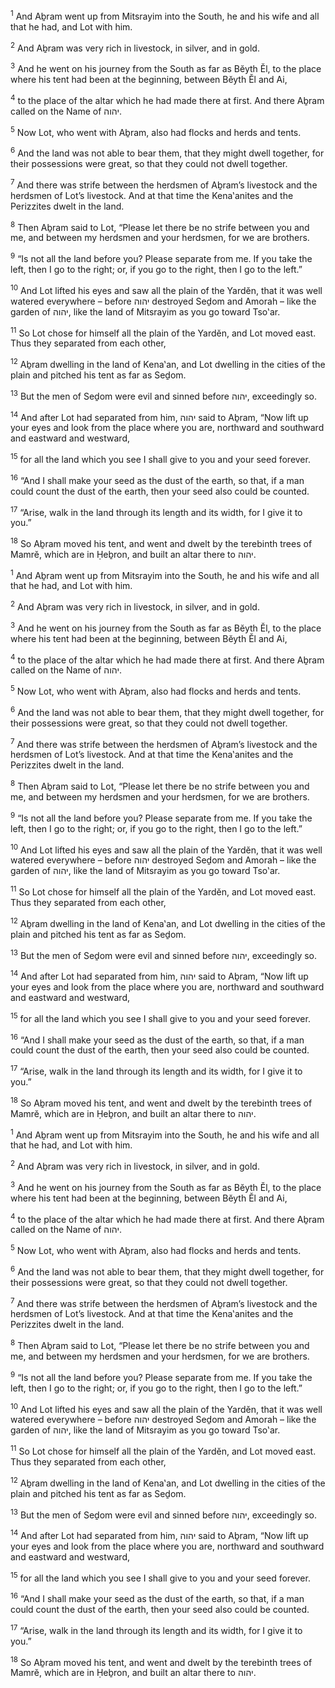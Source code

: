 <sup>1</sup> And Aḇram went up from Mitsrayim into the South, he and his wife and all that he had, and Lot with him.

<sup>2</sup> And Aḇram was very rich in livestock, in silver, and in gold.

<sup>3</sup> And he went on his journey from the South as far as Bĕyth Ĕl, to the place where his tent had been at the beginning, between Bĕyth Ĕl and Ai,

<sup>4</sup> to the place of the altar which he had made there at first. And there Aḇram called on the Name of יהוה.

<sup>5</sup> Now Lot, who went with Aḇram, also had flocks and herds and tents.

<sup>6</sup> And the land was not able to bear them, that they might dwell together, for their possessions were great, so that they could not dwell together.

<sup>7</sup> And there was strife between the herdsmen of Aḇram’s livestock and the herdsmen of Lot’s livestock. And at that time the Kena‛anites and the Perizzites dwelt in the land.

<sup>8</sup> Then Aḇram said to Lot, “Please let there be no strife between you and me, and between my herdsmen and your herdsmen, for we are brothers.

<sup>9</sup> “Is not all the land before you? Please separate from me. If you take the left, then I go to the right; or, if you go to the right, then I go to the left.”

<sup>10</sup> And Lot lifted his eyes and saw all the plain of the Yardĕn, that it was well watered everywhere – before יהוה destroyed Seḏom and Amorah – like the garden of יהוה, like the land of Mitsrayim as you go toward Tso‛ar.

<sup>11</sup> So Lot chose for himself all the plain of the Yardĕn, and Lot moved east. Thus they separated from each other,

<sup>12</sup> Aḇram dwelling in the land of Kena‛an, and Lot dwelling in the cities of the plain and pitched his tent as far as Seḏom.

<sup>13</sup> But the men of Seḏom were evil and sinned before יהוה, exceedingly so.

<sup>14</sup> And after Lot had separated from him, יהוה said to Aḇram, “Now lift up your eyes and look from the place where you are, northward and southward and eastward and westward,

<sup>15</sup> for all the land which you see I shall give to you and your seed forever.

<sup>16</sup> “And I shall make your seed as the dust of the earth, so that, if a man could count the dust of the earth, then your seed also could be counted.

<sup>17</sup> “Arise, walk in the land through its length and its width, for I give it to you.”

<sup>18</sup> So Aḇram moved his tent, and went and dwelt by the terebinth trees of Mamrĕ, which are in Ḥeḇron, and built an altar there to יהוה.

<sup>1</sup> And Aḇram went up from Mitsrayim into the South, he and his wife and all that he had, and Lot with him.

<sup>2</sup> And Aḇram was very rich in livestock, in silver, and in gold.

<sup>3</sup> And he went on his journey from the South as far as Bĕyth Ĕl, to the place where his tent had been at the beginning, between Bĕyth Ĕl and Ai,

<sup>4</sup> to the place of the altar which he had made there at first. And there Aḇram called on the Name of יהוה.

<sup>5</sup> Now Lot, who went with Aḇram, also had flocks and herds and tents.

<sup>6</sup> And the land was not able to bear them, that they might dwell together, for their possessions were great, so that they could not dwell together.

<sup>7</sup> And there was strife between the herdsmen of Aḇram’s livestock and the herdsmen of Lot’s livestock. And at that time the Kena‛anites and the Perizzites dwelt in the land.

<sup>8</sup> Then Aḇram said to Lot, “Please let there be no strife between you and me, and between my herdsmen and your herdsmen, for we are brothers.

<sup>9</sup> “Is not all the land before you? Please separate from me. If you take the left, then I go to the right; or, if you go to the right, then I go to the left.”

<sup>10</sup> And Lot lifted his eyes and saw all the plain of the Yardĕn, that it was well watered everywhere – before יהוה destroyed Seḏom and Amorah – like the garden of יהוה, like the land of Mitsrayim as you go toward Tso‛ar.

<sup>11</sup> So Lot chose for himself all the plain of the Yardĕn, and Lot moved east. Thus they separated from each other,

<sup>12</sup> Aḇram dwelling in the land of Kena‛an, and Lot dwelling in the cities of the plain and pitched his tent as far as Seḏom.

<sup>13</sup> But the men of Seḏom were evil and sinned before יהוה, exceedingly so.

<sup>14</sup> And after Lot had separated from him, יהוה said to Aḇram, “Now lift up your eyes and look from the place where you are, northward and southward and eastward and westward,

<sup>15</sup> for all the land which you see I shall give to you and your seed forever.

<sup>16</sup> “And I shall make your seed as the dust of the earth, so that, if a man could count the dust of the earth, then your seed also could be counted.

<sup>17</sup> “Arise, walk in the land through its length and its width, for I give it to you.”

<sup>18</sup> So Aḇram moved his tent, and went and dwelt by the terebinth trees of Mamrĕ, which are in Ḥeḇron, and built an altar there to יהוה.

<sup>1</sup> And Aḇram went up from Mitsrayim into the South, he and his wife and all that he had, and Lot with him.

<sup>2</sup> And Aḇram was very rich in livestock, in silver, and in gold.

<sup>3</sup> And he went on his journey from the South as far as Bĕyth Ĕl, to the place where his tent had been at the beginning, between Bĕyth Ĕl and Ai,

<sup>4</sup> to the place of the altar which he had made there at first. And there Aḇram called on the Name of יהוה.

<sup>5</sup> Now Lot, who went with Aḇram, also had flocks and herds and tents.

<sup>6</sup> And the land was not able to bear them, that they might dwell together, for their possessions were great, so that they could not dwell together.

<sup>7</sup> And there was strife between the herdsmen of Aḇram’s livestock and the herdsmen of Lot’s livestock. And at that time the Kena‛anites and the Perizzites dwelt in the land.

<sup>8</sup> Then Aḇram said to Lot, “Please let there be no strife between you and me, and between my herdsmen and your herdsmen, for we are brothers.

<sup>9</sup> “Is not all the land before you? Please separate from me. If you take the left, then I go to the right; or, if you go to the right, then I go to the left.”

<sup>10</sup> And Lot lifted his eyes and saw all the plain of the Yardĕn, that it was well watered everywhere – before יהוה destroyed Seḏom and Amorah – like the garden of יהוה, like the land of Mitsrayim as you go toward Tso‛ar.

<sup>11</sup> So Lot chose for himself all the plain of the Yardĕn, and Lot moved east. Thus they separated from each other,

<sup>12</sup> Aḇram dwelling in the land of Kena‛an, and Lot dwelling in the cities of the plain and pitched his tent as far as Seḏom.

<sup>13</sup> But the men of Seḏom were evil and sinned before יהוה, exceedingly so.

<sup>14</sup> And after Lot had separated from him, יהוה said to Aḇram, “Now lift up your eyes and look from the place where you are, northward and southward and eastward and westward,

<sup>15</sup> for all the land which you see I shall give to you and your seed forever.

<sup>16</sup> “And I shall make your seed as the dust of the earth, so that, if a man could count the dust of the earth, then your seed also could be counted.

<sup>17</sup> “Arise, walk in the land through its length and its width, for I give it to you.”

<sup>18</sup> So Aḇram moved his tent, and went and dwelt by the terebinth trees of Mamrĕ, which are in Ḥeḇron, and built an altar there to יהוה.

